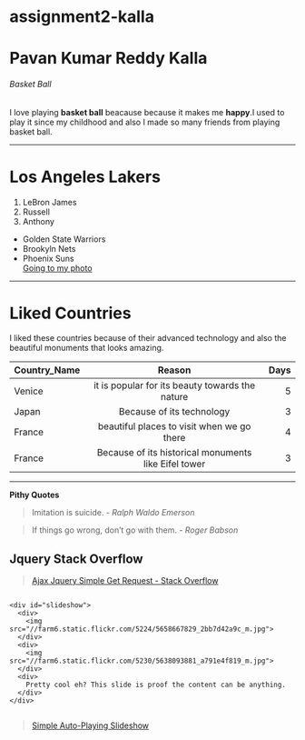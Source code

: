# assignment2-kalla

# Pavan Kumar Reddy Kalla

###### Basket Ball

 I love playing **basket ball** beacause because it makes me **happy**.I used to play it since my childhood and also I made so many friends from playing basket ball.

 ---

# Los Angeles Lakers
1. LeBron James
2. Russell 
3. Anthony

* Golden State Warriors
* Brookyln Nets
* Phoenix Suns <br>
[Going to my photo](AboutMe.md)

---

# Liked Countries

I liked these countries because of their advanced technology and also the beautiful monuments that looks amazing.

| **Country_Name** | **Reason** | **Days** |
| --- | :---: | ---: |
|Venice| it is popular for its beauty towards the nature | 5 |
|Japan| Because of its technology | 3 |
|France| beautiful places to visit when we go there | 4 |
|France| Because of its historical monuments like Eifel tower| 3 |

---

**Pithy Quotes**

 > Imitation is suicide. - *Ralph Waldo Emerson*
 
 > If things go wrong, don’t go with them. - *Roger Babson*

 ## Jquery Stack Overflow
 > [Ajax Jquery Simple Get Request - Stack Overflow](https://www.scribd.com/document/528030636/javascript-ajax-jquery-simple-get-request-Stack-Overflow#)

```

<div id="slideshow">
  <div>
    <img src="//farm6.static.flickr.com/5224/5658667829_2bb7d42a9c_m.jpg">
  </div>
  <div>
    <img src="//farm6.static.flickr.com/5230/5638093881_a791e4f819_m.jpg">
  </div>
  <div>
    Pretty cool eh? This slide is proof the content can be anything.
  </div>
</div>


```

> [Simple Auto-Playing Slideshow](https://css-tricks.com/snippets/jquery/simple-auto-playing-slideshow/)





